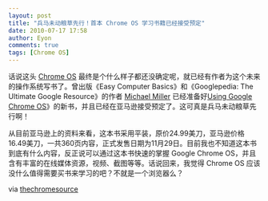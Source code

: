 ```yaml
---
layout: post
title: "兵马未动粮草先行！首本 Chrome OS 学习书籍已经接受预定"
date: 2010-07-17 17:58
author: Eyon
comments: true
tags: [Chrome OS]
---
```

话说这头 [Chrome OS](http://www.chromi.org/archives/tag/chrome-os/) 最终是个什么样子都还没确定呢，就已经有作者为这个未来的操作系统写书了。曾出版《Easy Computer Basics》和《Googlepedia: The Ultimate Google Resource》的作者 [Michael Miller](http://www.amazon.com/Michael-Miller/e/B000AP9Y66/ref=ntt_dp_epwbk_0/179-8784123-6646168) 已经准备好[Using Google Chrome OS](http://www.amazon.com/o/ASIN/0789743965/amazonbook021-20/)》的新书，并且已经在亚马逊接受预定了。这可真是兵马未动粮草先行啊！

从目前亚马逊上的资料来看，这本书采用平装，原价24.99美刀，亚马逊价格16.49美刀，一共360页内容，正式发售日期为11月29日。目前我也不知道这本书到底有什么内容，反正说可以通过这本书快速的掌握 Google Chrome OS，并且含有丰富的在线媒体资源，视频、截图等等。话说回来，我觉得 Chrome OS 应该没什么值得需要买书来学习的吧？不就是一个浏览器么？

via [thechromesource](http://www.thechromesource.com/using-chrome-os-book-shows-up-on-amazon/)


